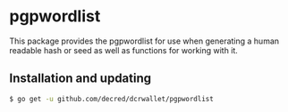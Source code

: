 pgpwordlist
===========

This package provides the pgpwordlist for use when generating a human
readable hash or seed as well as functions for working with it.

## Installation and updating
```bash
$ go get -u github.com/decred/dcrwallet/pgpwordlist
```
